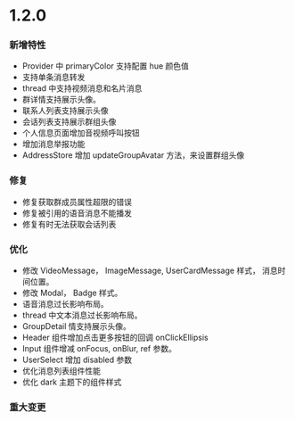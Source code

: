 # 1.2.0

### 新增特性

- Provider 中 primaryColor 支持配置 hue 颜色值
- 支持单条消息转发
- thread 中支持视频消息和名片消息
- 群详情支持展示头像。
- 联系人列表支持展示头像
- 会话列表支持展示群组头像
- 个人信息页面增加音视频呼叫按钮
- 增加消息举报功能
- AddressStore 增加 updateGroupAvatar 方法，来设置群组头像

### 修复

- 修复获取群成员属性超限的错误
- 修复被引用的语音消息不能播发
- 修复有时无法获取会话列表

### 优化

- 修改 VideoMessage， ImageMessage, UserCardMessage 样式， 消息时间位置。
- 修改 Modal， Badge 样式。
- 语音消息过长影响布局。
- thread 中文本消息过长影响布局。
- GroupDetail 情支持展示头像。
- Header 组件增加点击更多按钮的回调 onClickEllipsis
- Input 组件增减 onFocus, onBlur, ref 参数。
- UserSelect 增加 disabled 参数
- 优化消息列表组件性能
- 优化 dark 主题下的组件样式

### 重大变更
